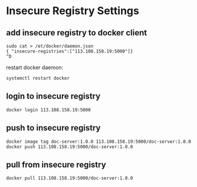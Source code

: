 # Insecure Registry Settings

## add insecure registry to docker client

```
sudo cat > /et/docker/daemon.json
{ "insecure-registries":["113.108.158.19:5000"]}
^D
```

restart docker daemon:

```
systemctl restart docker
```

## login to insecure registry

```
docker login 113.108.158.19:5000
````

## push to insecure registry

```
docker image tag doc-server:1.0.0 113.108.158.19:5000/doc-server:1.0.0
docker push 113.108.158.19:5000/doc-server:1.0.0
```

## pull from insecure registry

```
docker pull 113.108.158.19:5000/doc-server:1.0.0
```
